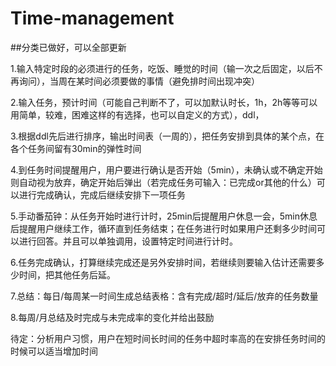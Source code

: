 # Time-management

##分类已做好，可以全部更新

1.输入特定时段的必须进行的任务，吃饭、睡觉的时间（输一次之后固定，以后不再询问），当周在某时间必须要做的事情（避免排时间出现冲突）

2.输入任务，预计时间（可能自己判断不了，可以加默认时长，1h，2h等等可以用简单，较难，困难这样的有选择，也可以自定义的方式），ddl，

3.根据ddl先后进行排序，输出时间表（一周的），把任务安排到具体的某个点，在各个任务间留有30min的弹性时间

4.到任务时间提醒用户，用户要进行确认是否开始（5min），未确认或不确定开始则自动视为放弃，确定开始后弹出（若完成任务可输入：已完成or其他的什么）可以进行完成确认，完成后继续安排下一项任务

5.手动番茄钟：从任务开始时进行计时，25min后提醒用户休息一会，5min休息后提醒用户继续工作，循环直到任务结束；在任务进行时如果用户还剩多少时间可以进行回答。并且可以单独调用，设置特定时间进行计时。

6.任务完成确认，打算继续完成还是另外安排时间，若继续则要输入估计还需要多少时间，把其他任务后延。

7.总结：每日/每周某一时间生成总结表格：含有完成/超时/延后/放弃的任务数量

8.每周/月总结及时完成与未完成率的变化并给出鼓励

待定：分析用户习惯，用户在短时间长时间的任务中超时率高的在安排任务时间的时候可以适当增加时间
